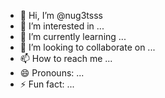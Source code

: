 - 👋 Hi, I’m @nug3tsss
- 👀 I’m interested in ...
- 🌱 I’m currently learning ...
- 💞️ I’m looking to collaborate on ...
- 📫 How to reach me ...
- 😄 Pronouns: ...
- ⚡ Fun fact: ...

<!---
nug3tsss/nug3tsss is a ✨ special ✨ repository because its `README.md` (this file) appears on your GitHub profile.
You can click the Preview link to take a look at your changes.
--->
